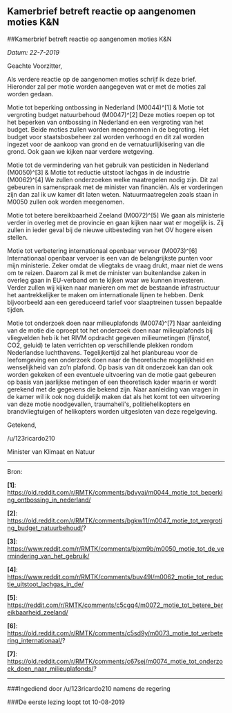 ## Kamerbrief betreft reactie op aangenomen moties K&N 
 
##Kamerbrief betreft reactie op aangenomen moties K&N

*Datum: 22-7-2019*

Geachte Voorzitter,

Als verdere reactie op de aangenomen moties schrijf ik deze brief. Hieronder zal per motie worden aangegeven wat er met de moties zal worden gedaan.

Motie tot beperking ontbossing in Nederland (M0044)^[1] & Motie tot vergroting budget natuurbehoud (M0047)^[2] Deze moties roepen op tot het beperken van ontbossing in Nederland en een vergroting van het budget. Beide moties zullen worden meegenomen in de begroting. Het budget voor staatsbosbeheer zal worden verhoogd en dit zal worden ingezet voor de aankoop van grond en de vernatuurlijkisering van die grond. Ook gaan we kijken naar verdere wetgeving.

Motie tot de vermindering van het gebruik van pesticiden in Nederland (M0050)^[3] & Motie tot reductie uitstoot lachgas in de industrie (M0062)^[4] We zullen onderzoeken welke maatregelen nodig zijn. Dit zal gebeuren in samenspraak met de minister van financiën. Als er vorderingen zijn dan zal ik uw kamer dit laten weten. Natuurmaatregelen zoals staan in M0050 zullen ook worden meegenomen.

Motie tot betere bereikbaarheid Zeeland (M0072)^[5] We gaan als ministerie verder in overleg met de provincie en gaan kijken naar wat er mogelijk is. Zij zullen in ieder geval bij de nieuwe uitbesteding van het OV hogere eisen stellen.

Motie tot verbetering internationaal openbaar vervoer (M0073)^[6] Internationaal openbaar vervoer is een van de belangrijkste punten voor mijn ministerie. Zeker omdat de vliegtaks de vraag drukt, maar niet de wens om te reizen. Daarom zal ik met de minister van buitenlandse zaken in overleg gaan in EU-verband om te kijken waar we kunnen investeren. Verder zullen wij kijken naar manieren om met de bestaande infrastructuur het aantrekkelijker te maken om internationale lijnen te hebben. Denk bijvoorbeeld aan een gereduceerd tarief voor slaaptreinen tussen bepaalde tijden.

Motie tot onderzoek doen naar milieuplafonds (M0074)^[7] Naar aanleiding van de motie die oproept tot het onderzoek doen naar milieuplafonds bij vliegvelden heb ik het RIVM opdracht gegeven milieumetingen (fijnstof, CO2, geluid) te laten verrichten op verschillende plekken rondom Nederlandse luchthavens. Tegelijkertijd zal het planbureau voor de leefomgeving een onderzoek doen naar de theoretische mogelijkheid en wenselijkheid van zo’n plafond. Op basis van dit onderzoek kan dan ook worden gekeken of een eventuele uitvoering van de motie gaat gebeuren op basis van jaarlijkse metingen of een theoretisch kader waarin er wordt gerekend met de gegevens die bekend zijn. Naar aanleiding van vragen in de kamer wil ik ook nog duidelijk maken dat als het komt tot een uitvoering van deze motie noodgevallen, traumaheli's, politiehelikopters en brandvliegtuigen of helikopters worden uitgesloten van deze regelgeving.

Getekend,

/u/123ricardo210

Minister van Klimaat en Natuur

---

Bron:

**[1]**: https://old.reddit.com/r/RMTK/comments/bdvyaj/m0044_motie_tot_beperking_ontbossing_in_nederland/

**[2]**: https://old.reddit.com/r/RMTK/comments/bgkw11/m0047_motie_tot_vergroting_budget_natuurbehoud/?

**[3]**: https://www.reddit.com/r/RMTK/comments/bjxm9b/m0050_motie_tot_de_vermindering_van_het_gebruik/

**[4]**: https://www.reddit.com/r/RMTK/comments/buv49l/m0062_motie_tot_reductie_uitstoot_lachgas_in_de/

**[5]**: https://reddit.com/r/RMTK/comments/c5cgq4/m0072_motie_tot_betere_bereikbaarheid_zeeland/

**[6]**: https://old.reddit.com/r/RMTK/comments/c5sd9y/m0073_motie_tot_verbetering_internationaal/?

**[7]**: https://old.reddit.com/r/RMTK/comments/c67sej/m0074_motie_tot_onderzoek_doen_naar_milieuplafonds/?

---

###Ingediend door /u/123ricardo210 namens de regering

###De eerste lezing loopt tot 10-08-2019